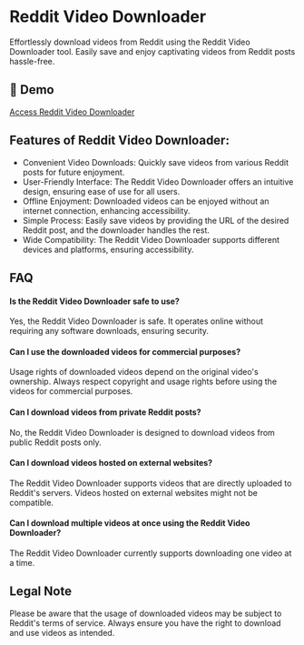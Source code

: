 # Reddit Video Downloader

Effortlessly download videos from Reddit using the Reddit Video Downloader tool. Easily save and enjoy captivating videos from Reddit posts hassle-free.

## 🔗 Demo

[Access Reddit Video Downloader](https://imgpanda.com/reddit-video-downloader/)

## Features of Reddit Video Downloader:

- Convenient Video Downloads: Quickly save videos from various Reddit posts for future enjoyment.
- User-Friendly Interface: The Reddit Video Downloader offers an intuitive design, ensuring ease of use for all users.
- Offline Enjoyment: Downloaded videos can be enjoyed without an internet connection, enhancing accessibility.
- Simple Process: Easily save videos by providing the URL of the desired Reddit post, and the downloader handles the rest.
- Wide Compatibility: The Reddit Video Downloader supports different devices and platforms, ensuring accessibility.

## FAQ

#### Is the Reddit Video Downloader safe to use?

Yes, the Reddit Video Downloader is safe. It operates online without requiring any software downloads, ensuring security.

#### Can I use the downloaded videos for commercial purposes?

Usage rights of downloaded videos depend on the original video's ownership. Always respect copyright and usage rights before using the videos for commercial purposes.

#### Can I download videos from private Reddit posts?

No, the Reddit Video Downloader is designed to download videos from public Reddit posts only.

#### Can I download videos hosted on external websites?

The Reddit Video Downloader supports videos that are directly uploaded to Reddit's servers. Videos hosted on external websites might not be compatible.

#### Can I download multiple videos at once using the Reddit Video Downloader?

The Reddit Video Downloader currently supports downloading one video at a time.

## Legal Note

Please be aware that the usage of downloaded videos may be subject to Reddit's terms of service. Always ensure you have the right to download and use videos as intended.
